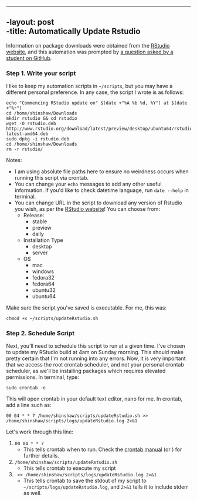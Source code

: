 ----		
 -layout: post	
 -title: Automatically Update Rstudio	
----


Information on package downloads were obtained from the [RStudio website](https://support.rstudio.com/hc/en-us/articles/203842428-Getting-the-newest-RStudio-builds), and this automation was prompted by [a question asked by a student on GitHub](https://github.com/STAT545-UBC/Discussion/issues/334).  

### Step 1. Write your script

I like to keep my automation scripts in `~/scripts`, but you may have a different personal preference.  In any case, the script I wrote is as follows:
```
echo "Commencing RStudio update on" $(date +"%A %b %d, %Y") at $(date +"%r")
cd /home/shinshaw/Downloads
mkdir rstudio && cd rstudio
wget -O rstudio.deb http://www.rstudio.org/download/latest/preview/desktop/ubuntu64/rstudio-latest-amd64.deb
sudo dpkg -i rstudio.deb
cd /home/shinshaw/Downloads
rm -r rstudio/
```
Notes:

- I am using absolute file paths here to ensure no weirdness occurs when running this script via crontab.  
- You can change your `echo` messages to add any other useful information.  If you'd like to check datetime language, run `date --help` in terminal. 
- You can change URL in the script to download any version of Rstudio you wish, as per the [RStudio website](https://support.rstudio.com/hc/en-us/articles/203842428-Getting-the-newest-RStudio-builds)!  You can choose from:
	- Release:
		+ stable
		+ preview
		+ daily
	- Installation Type
		+ desktop
		+ server
	- OS 
		+ mac
		+ windows
		+ fedora32
		+ fedora64
		+ ubuntu32
		+ ubuntu64

Make sure the script you've saved is executable.  For me, this was:
```
chmod +x ~/scripts/updateRstudio.sh
```

### Step 2. Schedule Script

Next, you'll need to schedule this script to run at a given time.  I've chosen to update my RStudio build at 4am on Sunday morning.  This should make pretty certain that I'm not running into any errors. Now, it is very important that we access the root crontab scheduler, and not your personal crontab scheduler, as we'll be installing packages which requires elevated permissions. In terminal, type:
```
sudo crontab -e
```

This will open crontab in your default text editor, nano for me.  In crontab, add a line such as:
```
00 04 * * 7 /home/shinshaw/scripts/updateRstudio.sh >> /home/shinshaw/scripts/logs/updateRstudio.log 2>&1
```

Let's work through this line:

1. `00 04 * * 7 `
	+ This tells crontab when to run. Check the [crontab manual](http://man7.org/linux/man-pages/man5/crontab.5.html) (or ) for further details.
2. `/home/shinshaw/scripts/updateRstudio.sh`
	+ This tells crontab to execute my script
3. ` >> /home/shinshaw/scripts/logs/updateRstudio.log 2>&1`
	+ This tells crontab to save the stdout of my script to `~/scripts/logs/updateRstudio.log`, and `2>&1` tells it to include stderr as well.  


